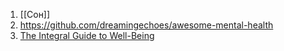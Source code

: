 1. [[Сон]]
2. https://github.com/dreamingechoes/awesome-mental-health
3. [The Integral Guide to Well-Being](https://integralguide.com/%E2%AD%90%EF%B8%8F+Start+Here/Roadmap)